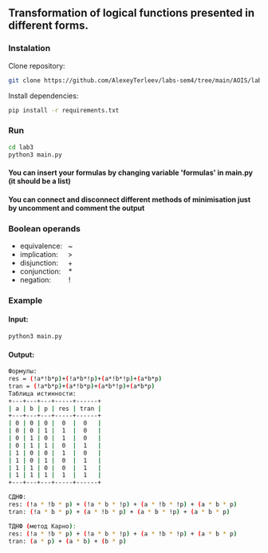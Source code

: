 ## Transformation of logical functions presented in different forms.

### Instalation

Clone repository:
```bash
git clone https://github.com/AlexeyTerleev/labs-sem4/tree/main/AOIS/lab3
```

Install dependencies:
```bash
pip install -r requirements.txt
```

### Run

```bash
cd lab3
python3 main.py
```

#### You can insert your formulas by changing variable 'formulas' in main.py (it should be a list)
#### You can connect and disconnect different methods of minimisation just by uncomment and comment the output


### Boolean operands
* equivalence: &nbsp; ~
* implication: &nbsp;&nbsp;&nbsp; >   
* disjunction: &nbsp;&nbsp;&nbsp; +
* conjunction: &nbsp;&nbsp; *
* negation: &nbsp;&nbsp;&nbsp;&nbsp;&nbsp;&nbsp;&nbsp; !

### Example

#### Input:
```bash
python3 main.py
```
#### Output:
```bash
Формулы:
res = (!a*!b*p)+(!a*b*!p)+(a*!b*!p)+(a*b*p)
tran = (!a*b*p)+(a*!b*p)+(a*b*!p)+(a*b*p)
Таблица истинности:
+---+---+---+-----+------+
| a | b | p | res | tran |
+---+---+---+-----+------+
| 0 | 0 | 0 |  0  |  0   |
| 0 | 0 | 1 |  1  |  0   |
| 0 | 1 | 0 |  1  |  0   |
| 0 | 1 | 1 |  0  |  1   |
| 1 | 0 | 0 |  1  |  0   |
| 1 | 0 | 1 |  0  |  1   |
| 1 | 1 | 0 |  0  |  1   |
| 1 | 1 | 1 |  1  |  1   |
+---+---+---+-----+------+

СДНФ:
res: (!a * !b * p) + (!a * b * !p) + (a * !b * !p) + (a * b * p)
tran: (!a * b * p) + (a * !b * p) + (a * b * !p) + (a * b * p)

ТДНФ (метод Карно):
res: (!a * !b * p) + (!a * b * !p) + (a * !b * !p) + (a * b * p)
tran: (a * p) + (a * b) + (b * p)

```

